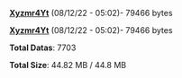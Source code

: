 [**Xyzmr4Yt**](/data/Xyzmr4Yt.txt) (08/12/22 - 05:02)- 79466 bytes

[**Xyzmr4Yt**](/data/Xyzmr4Yt.txt) (08/12/22 - 05:02)- 79466 bytes

**Total Datas**: 7703

**Total Size**: 44.82 MB / 44.8 MB